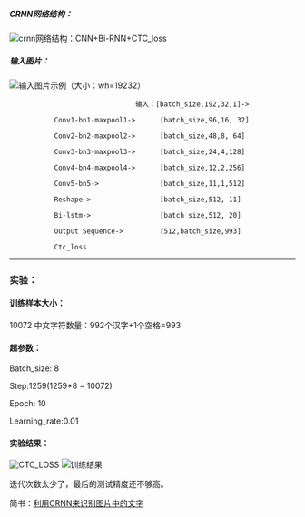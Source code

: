 ##### CRNN网络结构：
![crnn网络结构：CNN+Bi-RNN+CTC_loss](https://i.loli.net/2018/10/25/5bd15c9aabc36.png
)

##### 输入图片：
![输入图片示例（大小：w*h=192*32）](https://i.loli.net/2018/10/25/5bd15d3e8b4de.jpg
)

                                   输入：[batch_size,192,32,1]->

               Conv1-bn1-maxpool1->      [batch_size,96,16, 32]

               Conv2-bn2-maxpool2->      [batch_size,48,8, 64]

               Conv3-bn3-maxpool3->      [batch_size,24,4,128]

               Conv4-bn4-maxpool4->      [batch_size,12,2,256]

               Conv5-bn5->               [batch_size,11,1,512]

               Reshape->                 [batch_size,512, 11]

               Bi-lstm->                 [batch_size,512, 20]

               Output Sequence->         [512,batch_size,993]

               Ctc_loss

***
### 实验：

#### 训练样本大小：
10072 中文字符数量：992个汉字+1个空格=993

#### 超参数：

Batch_size: 8

Step:1259(1259*8 = 10072)

Epoch: 10

Learning_rate:0.01
#### 实验结果：
![CTC_LOSS](https://i.loli.net/2018/10/29/5bd6ba34aae21.png
)
![训练结果](https://i.loli.net/2018/10/29/5bd6ba3d8c508.png
)

迭代次数太少了，最后的测试精度还不够高。

简书：[利用CRNN来识别图片中的文字](https://www.jianshu.com/p/085c2f6ab886)

